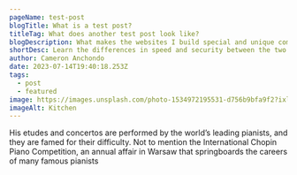 ```yaml
---
pageName: test-post
blogTitle: What is a test post?
titleTag: What does another test post look like?
blogDescription: What makes the websites I build special and unique compared to using a page builder like Wordpress? It all comes down to how they are made, and how that affects load times, user retention, and your search rankings...
shortDesc: Learn the differences in speed and security between the two.
author: Cameron Anchondo
date: 2023-07-14T19:40:18.253Z
tags:
  - post
  - featured
image: https://images.unsplash.com/photo-1534972195531-d756b9bfa9f2?ixlib=rb-4.0.3&ixid=M3wxMjA3fDB8MHxwaG90by1wYWdlfHx8fGVufDB8fHx8fA%3D%3D&auto=format&fit=crop&w=1470&q=80
imageAlt: Kitchen
---
```


His etudes and concertos are performed by the world’s leading pianists, and they are famed for their difficulty. Not to mention the International Chopin Piano Competition, an annual affair in Warsaw that springboards the careers of many famous pianists
